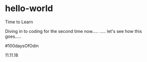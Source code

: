 # hello-world
Time to Learn

Diving in to coding for the second time now.....
..... let's see how this goes.....

#100daysOfOdin

11.11.18
